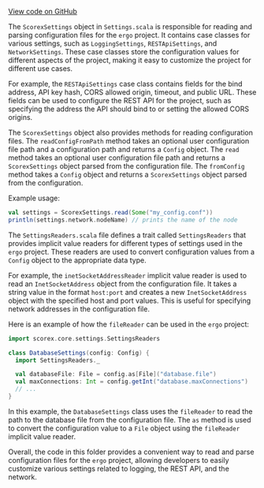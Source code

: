 [View code on GitHub](https://github.com/ergoplatform/ergo/.autodoc/docs/json/src/main/scala/scorex/core/settings)

The `ScorexSettings` object in `Settings.scala` is responsible for reading and parsing configuration files for the `ergo` project. It contains case classes for various settings, such as `LoggingSettings`, `RESTApiSettings`, and `NetworkSettings`. These case classes store the configuration values for different aspects of the project, making it easy to customize the project for different use cases.

For example, the `RESTApiSettings` case class contains fields for the bind address, API key hash, CORS allowed origin, timeout, and public URL. These fields can be used to configure the REST API for the project, such as specifying the address the API should bind to or setting the allowed CORS origins.

The `ScorexSettings` object also provides methods for reading configuration files. The `readConfigFromPath` method takes an optional user configuration file path and a configuration path and returns a `Config` object. The `read` method takes an optional user configuration file path and returns a `ScorexSettings` object parsed from the configuration file. The `fromConfig` method takes a `Config` object and returns a `ScorexSettings` object parsed from the configuration.

Example usage:
```scala
val settings = ScorexSettings.read(Some("my_config.conf"))
println(settings.network.nodeName) // prints the name of the node
```

The `SettingsReaders.scala` file defines a trait called `SettingsReaders` that provides implicit value readers for different types of settings used in the `ergo` project. These readers are used to convert configuration values from a `Config` object to the appropriate data type.

For example, the `inetSocketAddressReader` implicit value reader is used to read an `InetSocketAddress` object from the configuration file. It takes a string value in the format `host:port` and creates a new `InetSocketAddress` object with the specified host and port values. This is useful for specifying network addresses in the configuration file.

Here is an example of how the `fileReader` can be used in the `ergo` project:

```scala
import scorex.core.settings.SettingsReaders

class DatabaseSettings(config: Config) {
  import SettingsReaders._

  val databaseFile: File = config.as[File]("database.file")
  val maxConnections: Int = config.getInt("database.maxConnections")
  // ...
}
```

In this example, the `DatabaseSettings` class uses the `fileReader` to read the path to the database file from the configuration file. The `as` method is used to convert the configuration value to a `File` object using the `fileReader` implicit value reader.

Overall, the code in this folder provides a convenient way to read and parse configuration files for the `ergo` project, allowing developers to easily customize various settings related to logging, the REST API, and the network.

